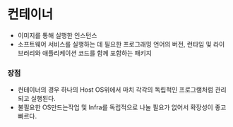 # 컨테이너

- 이미지를 통해 실행한 인스턴스
- 소프트웨어 서비스를 실행하는 데 필요한 프로그래밍 언어의 버전, 런타임 및 라이브러리와 애플리케이션 코드를 함께 포함하는 패키지

<h3>장점</h3>

- 컨테이너의 경우 하나의 Host OS위에서 마치 각각의 독립적인 프로그램처럼 관리되고 실행된다. 
- 불필요한 OS만드는작업 및 Infra를 독립적으로 나눌 필요가 없어서 확장성이 좋고 빠르다.
